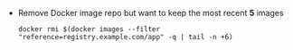 - Remove Docker image repo but want to keep the most recent **5** images
  
  `docker rmi $(docker images --filter "reference=registry.example.com/app" -q | tail -n +6)`